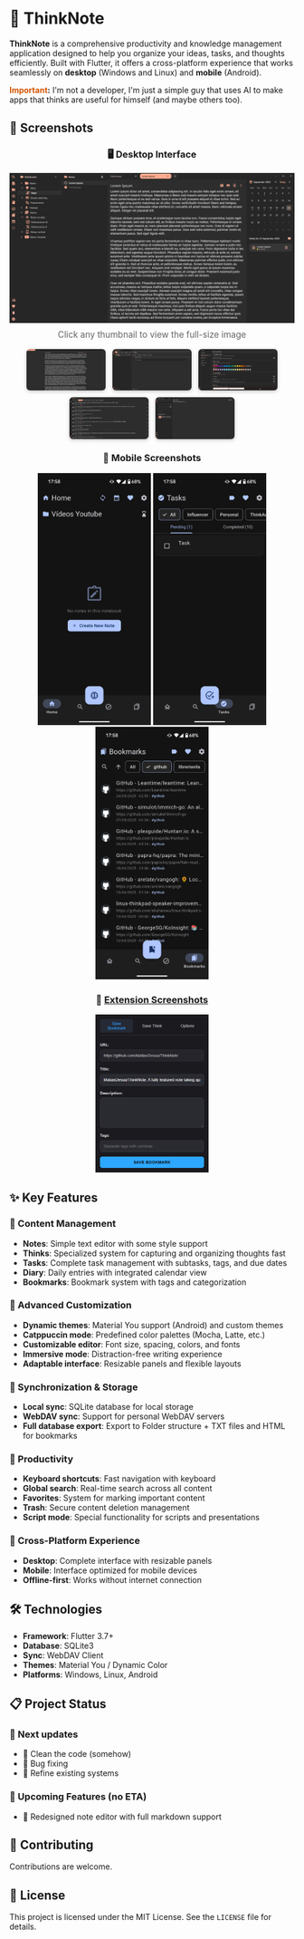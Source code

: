 # 📘 ThinkNote

**ThinkNote** is a comprehensive productivity and knowledge management application designed to help you organize your ideas, tasks, and thoughts efficiently. Built with Flutter, it offers a cross-platform experience that works seamlessly on **desktop** (Windows and Linux) and **mobile** (Android).

<p><strong><span style="color:#d35400">Important</span>:</strong> I'm not a developer, I'm just a simple guy that uses AI to make apps that thinks are useful for himself (and maybe others too).</p>

## 📱 Screenshots

<div align="center">

### 🖥️ Desktop Interface
<img src="Screenshots/1.png" alt="Desktop Interface" width="680"/>

<p style="margin-top:8px; font-size:0.95rem; color:#666;">Click any thumbnail to view the full-size image</p>

<!-- Thumbnail gallery for main desktop screens -->
<div style="display:flex; gap:12px; flex-wrap:wrap; justify-content:center; align-items:flex-start; max-width:920px; margin:12px auto;">
    <img src="Screenshots/6.png" alt="Notes Editor (distraction free)" width="140" style="border-radius:6px; box-shadow:0 2px 6px rgba(0,0,0,0.22);"/>
    <img src="Screenshots/2.png" alt="Task Management" width="140" style="border-radius:6px; box-shadow:0 2px 6px rgba(0,0,0,0.22);"/>
    <img src="Screenshots/5.png" alt="Theme Customization" width="140" style="border-radius:6px; box-shadow:0 2px 6px rgba(0,0,0,0.22);"/>
    <img src="Screenshots/3.png" alt="Diary Screen" width="140" style="border-radius:6px; box-shadow:0 2px 6px rgba(0,0,0,0.22);"/>
    <img src="Screenshots/4.png" alt="Bookmarks Screen" width="140" style="border-radius:6px; box-shadow:0 2px 6px rgba(0,0,0,0.22);"/>
</div>

### 📱 Mobile Screenshots
<p align="center">
  <img src="Screenshots/mobile_3.png" alt="Home" width="200"/>
  <img src="Screenshots/mobile_1.png" alt="Tasks" width="200"/>
  <img src="Screenshots/mobile_2.png" alt="Bookmarks" width="200"/>
</p>

### 📱 [Extension Screenshots](https://github.com/MatiasDesuu/ThinkNote-Extension)
<p align="center">
  <a href="https://github.com/MatiasDesuu/ThinkNote-Extension" target="_blank" rel="noopener noreferrer">
    <img src="Screenshots/extension.png" alt="Extension screenshot" width="200"/>
  </a>
</p>

</div>



## ✨ Key Features

### 📝 Content Management
- **Notes**: Simple text editor with some style support
- **Thinks**: Specialized system for capturing and organizing thoughts fast
- **Tasks**: Complete task management with subtasks, tags, and due dates
- **Diary**: Daily entries with integrated calendar view
- **Bookmarks**: Bookmark system with tags and categorization

### 🎨 Advanced Customization
- **Dynamic themes**: Material You support (Android) and custom themes
- **Catppuccin mode**: Predefined color palettes (Mocha, Latte, etc.)
- **Customizable editor**: Font size, spacing, colors, and fonts
- **Immersive mode**: Distraction-free writing experience
- **Adaptable interface**: Resizable panels and flexible layouts

### 🔄 Synchronization & Storage
- **Local sync**: SQLite database for local storage
- **WebDAV sync**: Support for personal WebDAV servers
- **Full database export**: Export to Folder structure + TXT files and HTML for bookmarks

### 🚀 Productivity
- **Keyboard shortcuts**: Fast navigation with keyboard
- **Global search**: Real-time search across all content
- **Favorites**: System for marking important content
- **Trash**: Secure content deletion management
- **Script mode**: Special functionality for scripts and presentations

### 📱 Cross-Platform Experience
- **Desktop**: Complete interface with resizable panels
- **Mobile**: Interface optimized for mobile devices
- **Offline-first**: Works without internet connection

## 🛠️ Technologies

- **Framework**: Flutter 3.7+
- **Database**: SQLite3
- **Sync**: WebDAV Client
- **Themes**: Material You / Dynamic Color
- **Platforms**: Windows, Linux, Android

## 📋 Project Status

### 🔄 Next updates
- 🔄 Clean the code (somehow)
- 🔄 Bug fixing
- 🔄 Refine existing systems

### 📝 Upcoming Features (no ETA)
- 📝 Redesigned note editor with full markdown support


## 🤝 Contributing

Contributions are welcome.

## 📄 License

This project is licensed under the MIT License. See the `LICENSE` file for details.